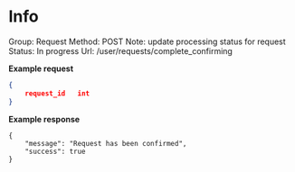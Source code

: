 # Info

Group: Request
Method: POST
Note: update processing status for request
Status: In progress
Url: /user/requests/complete_confirming

**Example request**

```json
{      
	request_id   int                    
}
```

**Example response**

```tsx
{
    "message": "Request has been confirmed",
    "success": true
}
```
